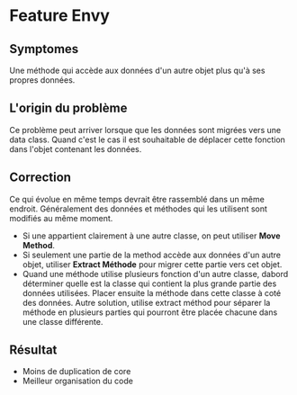 # Feature Envy

## Symptomes

Une méthode qui accède aux données d'un autre objet plus qu'à ses propres données.

## L'origin du problème

Ce problème peut arriver lorsque que les données sont migrées vers une data class. Quand c'est le cas il est souhaitable de déplacer cette fonction dans l'objet contenant les données.

## Correction

Ce qui évolue en même temps devrait être rassemblé dans un même endroit. Généralement des données et méthodes qui les utilisent sont modifiés au même moment.

- Si une appartient clairement à une autre classe, on peut utiliser __Move Method__.
- Si seulement une partie de la method accède aux données d'un autre objet, utiliser __Extract Méthode__ pour migrer cette partie vers cet objet.
- Quand une méthode utilise plusieurs fonction d'un autre classe, dabord déterminer quelle est la classe qui contient la plus grande partie des données utilisées. Placer ensuite la méthode dans cette classe à coté des données. Autre solution, utilise extract méthod pour séparer la méthode en plusieurs parties qui pourront être placée chacune dans une classe différente.

## Résultat

- Moins de duplication de core
- Meilleur organisation du code
